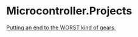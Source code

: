 # Microcontroller.Projects
[Putting an end to the WORST kind of gears.](https://youtu.be/iSDNKmk5B20)
